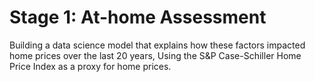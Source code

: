 # Stage 1: At-home Assessment
Building a data science model that explains how these factors impacted home prices over the last 20 years, Using the S&P Case-Schiller Home Price Index as a proxy for home prices.